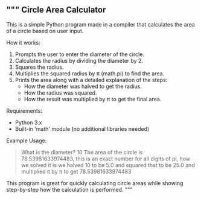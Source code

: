 """
Circle Area Calculator
----------------------

This is a simple Python program made in a compiler that calculates the area of a circle
based on user input.

How it works:
1. Prompts the user to enter the diameter of the circle.
2. Calculates the radius by dividing the diameter by 2.
3. Squares the radius.
4. Multiplies the squared radius by π (math.pi) to find the area.
5. Prints the area along with a detailed explanation of the steps:
   - How the diameter was halved to get the radius.
   - How the radius was squared.
   - How the result was multiplied by π to get the final area.

Requirements:
- Python 3.x
- Built-in 'math' module (no additional libraries needed)

Example Usage:
> What is the diameter? 10
> The area of the circle is 78.53981633974483, this is an exact number for all digits of pi,
> how we solved it is we halved 10 to be 5.0 and squared that to be 25.0 and multiplied it by π
> to get 78.53981633974483

This program is great for quickly calculating circle areas while showing step-by-step
how the calculation is performed.
"""
